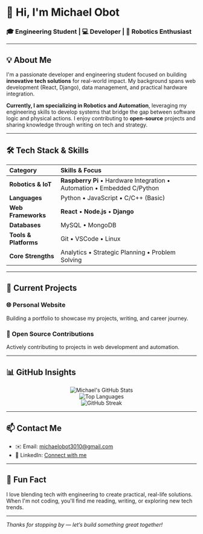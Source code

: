 # 👋 Hi, I'm Michael Obot

### 🎓 Engineering Student | 💻 Developer | 🤖 Robotics Enthusiast

---

## 💡 About Me

I'm a passionate developer and engineering student focused on building **innovative tech solutions** for real-world impact. My background spans web development (React, Django), data management, and practical hardware integration.

**Currently, I am specializing in Robotics and Automation**, leveraging my engineering skills to develop systems that bridge the gap between software logic and physical actions. I enjoy contributing to **open-source** projects and sharing knowledge through writing on tech and strategy.

---

## 🛠️ Tech Stack & Skills

| Category | Skills & Focus |
| :--- | :--- |
| **Robotics & IoT** | **Raspberry Pi** • Hardware Integration • Automation • Embedded C/Python |
| **Languages** | Python • JavaScript • C/C++ (Basic) |
| **Web Frameworks** | **React** • **Node.js** • **Django** |
| **Databases** | MySQL • MongoDB |
| **Tools & Platforms** | Git • VSCode • Linux |
| **Core Strengths** | Analytics • Strategic Planning • Problem Solving |

---

## 🚧 Current Projects

### 🌐 Personal Website
Building a portfolio to showcase my projects, writing, and career journey.

### 🤝 Open Source Contributions
Actively contributing to projects in web development and automation.

---
## 📊 GitHub Insights

<div align="center">

![Michael's GitHub Stats](https://github-readme-stats.vercel.app/api?username=Michaelobot1&show_icons=true&theme=tokyonight&hide_border=true&hide_title=true)  
![Top Languages](https://github-readme-stats.vercel.app/api/top-langs/?username=Michaelobot1&layout=compact&theme=tokyonight&hide_border=true)  
![GitHub Streak](https://streak-stats.demolab.com?user=Michaelobot1&theme=tokyonight&hide_border=true)

</div>

---

## 📫 Contact Me

- ✉️ Email: michaelobot3010@gmail.com  
- 💼 LinkedIn: [Connect with me](https://linkedin.com/in/michaelobot)
---

## 🌱 Fun Fact

I love blending tech with engineering to create practical, real-life solutions.  
When I'm not coding, you'll find me reading, writing, or exploring new tech trends.

---

_Thanks for stopping by — let’s build something great together!_
